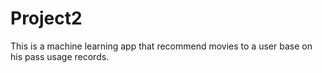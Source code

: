 # Project2
This is a machine learning app that recommend movies to a user base on his pass usage records.
